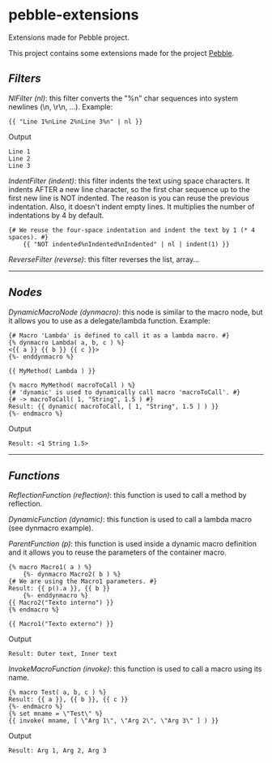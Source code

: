 # pebble-extensions
Extensions made for Pebble project.

This project contains some extensions made for the project [Pebble](http://www.mitchellbosecke.com/pebble/home).

## *Filters*

_NlFilter (nl)_: this filter converts the "%n" char sequences into system newlines (\n, \r\n, ...).
Example:
```twig
{{ "Line 1%nLine 2%nLine 3%n" | nl }}
```

Output
```
Line 1
Line 2
Line 3
```

_IndentFilter (indent)_: this filter indents the text using space characters.
It indents AFTER a new line character, so the first char sequence up to the first new line is NOT indented.
The reason is you can reuse the previous indentation. Also, it doesn't indent empty lines.
It multiplies the number of indentations by 4 by default. 
```twig
{# We reuse the four-space indentation and indent the text by 1 (* 4 spaces). #}
    {{ "NOT indented%nIndented%nIndented" | nl | indent(1) }}
```
_ReverseFilter (reverse)_: this filter reverses the list, array...

---

## *Nodes*

_DynamicMacroNode (dynmacro)_: this node is similar to the macro node, but it allows you to use as a delegate/lambda function.
Example:
```twig
{# Macro 'Lambda' is defined to call it as a lambda macro. #}
{% dynmacro Lambda( a, b, c ) %}
<{{ a }} {{ b }} {{ c }}>
{%- enddynmacro %}

{{ MyMethod( Lambda ) }}

{% macro MyMethod( macroToCall ) %}
{# 'dynamic' is used to dynamically call macro 'macroToCall'. #}
{# -> macroToCall( 1, "String", 1.5 ) #}
Result: {{ dynamic( macroToCall, [ 1, "String", 1.5 ] ) }}
{%- endmacro %}
```

Output
```
Result: <1 String 1.5>
```

---

## *Functions*

_ReflectionFunction (reflection)_: this function is used to call a method by reflection.

_DynamicFunction (dynamic)_: this function is used to call a lambda macro (see dynmacro example).

_ParentFunction (p)_: this function is used inside a dynamic macro definition and it allows you to reuse the parameters of the container macro.
```twig
{% macro Macro1( a ) %}
    {%- dynmacro Macro2( b ) %}
{# We are using the Macro1 parameters. #}
Result: {{ p().a }}, {{ b }}
    {%- enddynmacro %}
{{ Macro2("Texto interno") }}
{% endmacro %}

{{ Macro1("Texto externo") }}
```

Output
```
Result: Outer text, Inner text
```

_InvokeMacroFunction (invoke)_: this function is used to call a macro using its name.
```twig
{% macro Test( a, b, c ) %}
Result: {{ a }}, {{ b }}, {{ c }}
{%- endmacro %}
{% set mname = \"Test\" %}
{{ invoke( mname, [ \"Arg 1\", \"Arg 2\", \"Arg 3\" ] ) }}
```

Output
```
Result: Arg 1, Arg 2, Arg 3
```
